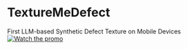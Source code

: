 # TextureMeDefect
First LLM-based Synthetic Defect Texture on Mobile Devices
[![Watch the promo](https://img.youtube.com/vi/gJot38_FnWo/0.jpg)](https://www.youtube.com/watch?v=gJot38_FnWo)


